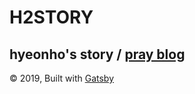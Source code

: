 # H2STORY

## hyeonho's story / [pray blog](https://github.com/prayeo) 

© 2019, Built with [Gatsby](https://www.gatsbyjs.org)